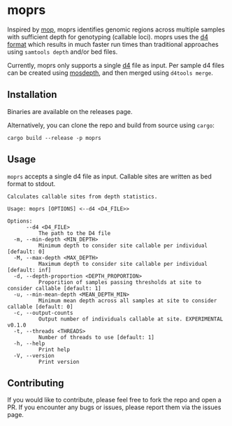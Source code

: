 # moprs
Inspired by [mop](https://github.com/RILAB/mop), moprs identifies genomic regions across multiple samples with sufficient depth for genotyping (callable loci). moprs uses the [d4 format](https://github.com/38/d4-format) which results in much faster run times than traditional approaches using `samtools depth` and/or bed files. 

Currently, moprs only supports a single [d4](https://github.com/38/d4-format) file as input. Per sample d4 files can be created using [mosdepth](https://github.com/brentp/mosdepth), and then merged using `d4tools merge`.

## Installation
Binaries are available on the releases page. 

Alternatively, you can clone the repo and build from source using `cargo`:
```
cargo build --release -p moprs
```

## Usage
`moprs` accepts a single d4 file as input. Callable sites are written as bed format to stdout.
```
Calculates callable sites from depth statistics.

Usage: moprs [OPTIONS] <--d4 <D4_FILE>>

Options:
      --d4 <D4_FILE>
          The path to the D4 file
  -m, --min-depth <MIN_DEPTH>
          Minimum depth to consider site callable per individual [default: 0]
  -M, --max-depth <MAX_DEPTH>
          Maximum depth to consider site callable per individual [default: inf]
  -d, --depth-proportion <DEPTH_PROPORTION>
          Proporition of samples passing thresholds at site to consider callable [default: 1]
  -u, --min-mean-depth <MEAN_DEPTH_MIN>
          Minimum mean depth across all samples at site to consider callable [default: 0]
  -c, --output-counts
          Output number of individuals callable at site. EXPERIMENTAL v0.1.0
  -t, --threads <THREADS>
          Number of threads to use [default: 1]
  -h, --help
          Print help
  -V, --version
          Print version
```

## Contributing
If you would like to contribute, please feel free to fork the repo and open a PR. If you encounter any bugs or issues, please report them via the issues page.
